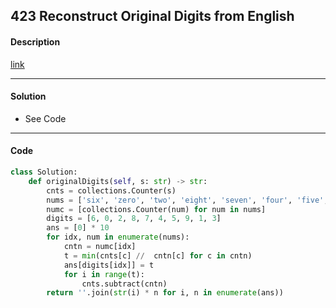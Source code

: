 ## 423 Reconstruct Original Digits from English

#### Description

[link](https://leetcode.com/problems/reconstruct-original-digits-from-english/)

---

#### Solution

- See Code

---

#### Code

<!-- O(n) -->

```python
class Solution:
    def originalDigits(self, s: str) -> str:
        cnts = collections.Counter(s)
        nums = ['six', 'zero', 'two', 'eight', 'seven', 'four', 'five', 'nine', 'one', 'three']
        numc = [collections.Counter(num) for num in nums]
        digits = [6, 0, 2, 8, 7, 4, 5, 9, 1, 3]
        ans = [0] * 10
        for idx, num in enumerate(nums):
            cntn = numc[idx]
            t = min(cnts[c] //  cntn[c] for c in cntn)
            ans[digits[idx]] = t
            for i in range(t):
                cnts.subtract(cntn)
        return ''.join(str(i) * n for i, n in enumerate(ans))
```
